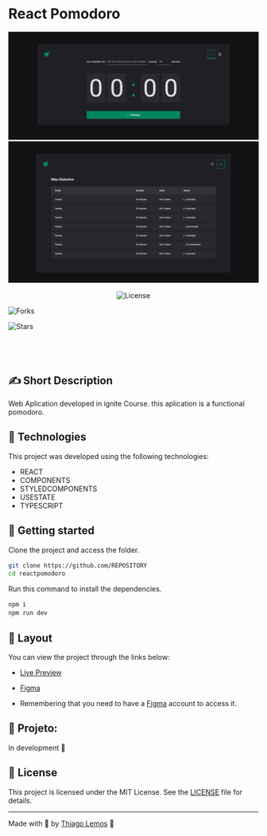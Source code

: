 # React Pomodoro

<p align="center">
  <img alt="Desktop" src=".github/desktop.png">
  <img alt="Desktop" src=".github/desktop1.png">
</p>

<p align="center">
  <img  src="https://img.shields.io/static/v1?label=license&message=MIT&color=131313&labelColor=323A46" alt="License">
  
  <img src="https://img.shields.io/github/forks/thiagolemosdev/reactpomodoro
?label=forks&message=MIT&color=131313&labelColor=323A46" alt="Forks">

<img src="https://img.shields.io/github/stars/thiagolemosdev/reactpomodoro
?label=stars&message=MIT&color=131313&labelColor=323A46" alt="Stars">

</p>

<h1 align="center">
<!--     <img alt="my-onix" title="my-onix-web" src=".github/preview.gif" /> -->
</h1>

<br>

## ✍ Short Description

Web Aplication developed in ignite Course. this aplication is a functional pomodoro.

## 🧪 Technologies

This project was developed using the following technologies:

- REACT
- COMPONENTS
- STYLEDCOMPONENTS
- USESTATE
- TYPESCRIPT

## 🚀 Getting started

Clone the project and access the folder.

```bash
git clone https://github.com/REPOSITORY
cd reactpomodoro
```

Run this command to install the dependencies.

```bash
npm i
npm run dev
```

## 🔖 Layout

You can view the project through the links below:

- [Live Preview](https://reactpomodoro.thiagolemos.tech/)

- [Figma](<https://www.figma.com/file/DMNKzsOx3EbdPrYYFDP0eM/Ignite-Timer-(Community)?node-id=0%3A1>)

- Remembering that you need to have a [Figma](http://figma.com/) account to access it.

## 🚧 Projeto:

In development 🚧

<!-- ## 🎨 Inspiração:
Figma: https://www.figma.com/file/2A51gQJCk5V6LxcIh2en0b/HBO-Max-Redesign-Web-App-(Community) -->

## 📝 License

This project is licensed under the MIT License. See the [LICENSE](LICENSE) file for details.

---

Made with 💙 by [Thiago Lemos](https://www.thiagolemos.tech) 👋